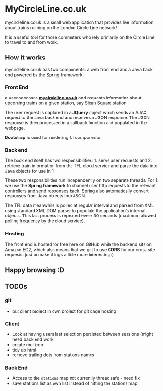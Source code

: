 # MyCircleLine.co.uk

mycircleline.co.uk is a small web application that provides live information about trains running on the London Circle Line network!

It is a useful tool for those commuters who rely primarily on the Circle Line to travel to and from work.


## How it works
mycircleline.co.uk has two components: a web front end and a Java back end powered by the Spring framework.

### Front End
a user accesses **[mycircleline.co.uk](http://mycircleline.co.uk)** and requests information about upcoming trains on a given station, say Sloan Square station.

The user request is captured in a **JQuery** object which sends an AJAX request to the Java back end and receives a JSON response.  The JSON response is then processed in a callback function and populated in the webpage.

**Bootstrap** is used for rendering UI components

### Back end
The back end itself has two responsibilities: 
      1. serve user requests and 
      2. retrieve train information from the TFL cloud service and parse the data into Java objects for use in 1.

These two responsibilities run independently on two separate threads.  For 1. we use the **Spring framework** to channel user http requests to the relevant controllers and send responses back.  Spring also automatically convert responses from Java objects into JSON.

The TFL data meanwhile is polled at regular interval and parsed from XML using standard XML DOM parser to populate the application's internal objects.  This last process is repeated every 30 seconds (maximum allowed polling frequency by the cloud service).

### Hosting
The front end is hosted for free here on GitHub while the backend sits on Amazon EC2, which also means that we get to use **CORS** for our cross site requests. just to make things a little more interesting :)


## Happy browsing :D



## TODOs

### git
* put client project in own project for git page hosting


### Client
* Look at having users last selection persisted between sessions (might need back end work)
* create mcl icon
* tidy up html
* remove trailing dots from stations names


### Back End
* Access to the `stations` map not currently thread safe - need fix
* save stations list as own list instead of hitting the stations map
